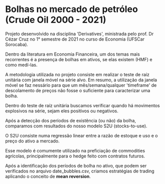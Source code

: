 # Bolhas no mercado de petróleo (Crude Oil 2000 - 2021)

Projeto desenvolvido na disciplina 'Derivatives', ministrada pelo prof. Dr Cézar Cruz no 1° semestre de 2021 no curso de Economia (UFSCar Sorocaba).

Dentro da literatura em Economia Financeira, um dos temas mais recorrentes é a presença de bolhas em ativos, se elas existem (HMF) e como medí-las.

A metodologia utilizada no projeto consiste em realizar o teste de raíz unitária com janela móvel na série alvo. Em resumo, a utilização da janela móvel se faz nessário para que um mês/semana/qualquer 'timeframe' de descolamento de preços não fosse o suficiente para caracterizar uma bolha.

Dentro do teste de raíz unitária buscamos verificar quando há movimentos explosivos na série, sejam eles positivos ou negativos.

Após a detecção dos períodos de existência (ou não) da bolha, comparamos com resultados do nosso modelo S2U (stocks-to-use).

O S2U consiste numa regressão linear entre a razão de estoque e uso e o preço do ativo a mercado.

Esse modelo é comumente utilizado na preficiação de commodities agrícolas, principalmente para o hedge feito com contratos futuros.

Após a identificação dos períodos de bolha no ativo, que podem ser verificados no arquivo date_bubbles.csv, criamos estratégias de trading aplicando o conceito de **mean reversion**.
